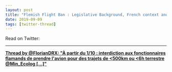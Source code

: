 ```yaml
---
layout: post
title: "Flemish Flight Ban : Legislative Background, French context and European fiscality (French) "
date: 2019-09-09
tags: [twitter-thread]
---
```


Read on Twitter: <a href="http://bit.ly/2LDFWRP" target="_blank"><i class="fab fa-twitter-square fa-1x" title="twitter-thread"></i></a> 

---

<div id="tttt_1171039418528014337" data-option="1"><strong><a href="https://threadreaderapp.com/thread/1171039418528014337.html">Thread by @FlorianDRX: "À partir du 1/10 : interdiction aux fonctionnaires flamands de prendre l'avion pour des trajets de <500km ou <6h terrestre @Min_Ecolog […]"</a></strong></div><script async src="https://threadreaderapp.com/embed/1171039418528014337.js" charset="utf-8"></script>

